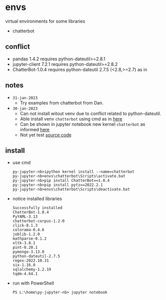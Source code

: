 # envs
virtual environments for some libraries

+ chatterbot


## conflict
+ pandas 1.4.2 requires python-dateutil>=2.8.1
+ jupyter-client 7.2.1 requires python-dateutil>=2.8.2
+ ChatterBot-1.0.4 requires python-dateutil 2.7.5 (<2.8,>=2.7) as in 


## notes
+ `31-jan-2023`
  - Try examples from chatterbot from Dan.
+ `30-jan-2023`
  - Can not install witout venv due to conflict related to python-dateutil.
  - Able install venv `chatterbot` using cmd as in [here](https://stackoverflow.com/a/3927458/9475509)
  + Can be shown in jupyter notebook new kernel `chatterbot` as informed [here](https://www.geeksforgeeks.org/using-jupyter-notebook-in-virtual-environment/)
  - Not yet test [source code](https://realpython.com/build-a-chatbot-python-chatterbot/)


## install
+ use cmd
  ```
  py-jupyter-nb>ipython kernel install --name=chatterbot
  py-jupyter-nb>envs\chatterbot\Scripts\activate.bat
  py-jupyter-nb>pip install ChatterBot==1.0.4
  py-jupyter-nb>pip install pytz==2022.2.1
  py-jupyter-nb>envs\chatterbot\Scripts\deactivate.bat
  ```
+ notice installed libraries
  ```
  Successfully installed
  ChatterBot-1.0.4
  PyYAML-3.13
  chatterbot-corpus-1.2.0
  click-8.1.3
  colorama-0.4.6
  joblib-1.2.0
  mathparse-0.1.2
  nltk-3.8.1
  pint-0.20.1
  pymongo-3.13.0
  python-dateutil-2.7.5
  regex-2022.10.31
  six-1.16.0
  sqlalchemy-1.2.19
  tqdm-4.64.1
  ```
+ run with PowerShell
  ```
  PS L:\home\py-jupyter-nb> jupyter notebook
  ```